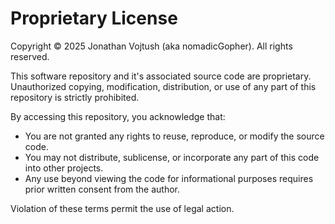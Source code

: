 # Proprietary License

Copyright © 2025 Jonathan Vojtush (aka nomadicGopher). All rights reserved.

This software repository and it's associated source code are proprietary. Unauthorized copying, modification, distribution, or use of any part of this repository is strictly prohibited.

By accessing this repository, you acknowledge that:
- You are not granted any rights to reuse, reproduce, or modify the source code.
- You may not distribute, sublicense, or incorporate any part of this code into other projects.
- Any use beyond viewing the code for informational purposes requires prior written consent from the author.

Violation of these terms permit the use of legal action.